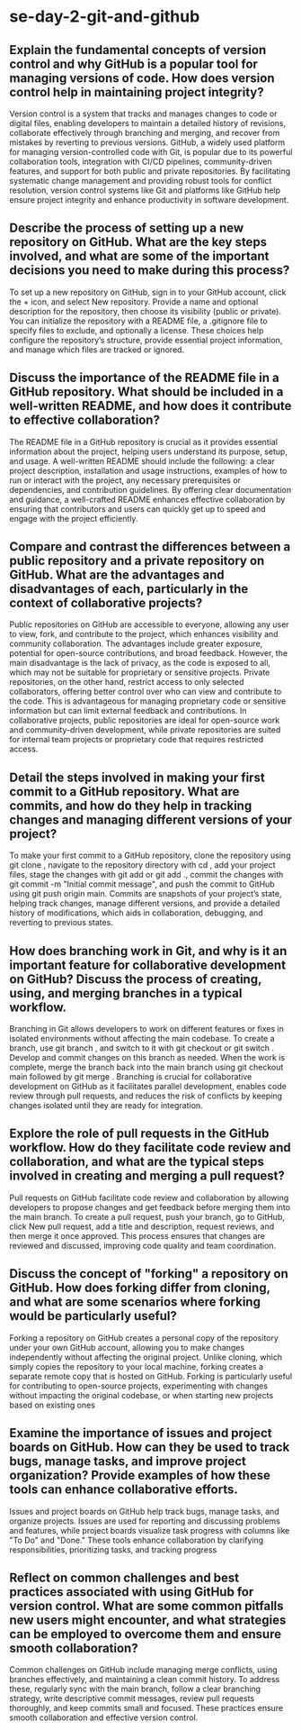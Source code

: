 # se-day-2-git-and-github
## Explain the fundamental concepts of version control and why GitHub is a popular tool for managing versions of code. How does version control help in maintaining project integrity?
Version control is a system that tracks and manages changes to code or digital files, enabling developers to maintain a detailed history of revisions, collaborate effectively through branching and merging, and recover from mistakes by reverting to previous versions. GitHub, a widely used platform for managing version-controlled code with Git, is popular due to its powerful collaboration tools, integration with CI/CD pipelines, community-driven features, and support for both public and private repositories. By facilitating systematic change management and providing robust tools for conflict resolution, version control systems like Git and platforms like GitHub help ensure project integrity and enhance productivity in software development.


## Describe the process of setting up a new repository on GitHub. What are the key steps involved, and what are some of the important decisions you need to make during this process?
To set up a new repository on GitHub, sign in to your GitHub account, click the + icon, and select New repository. Provide a name and optional description for the repository, then choose its visibility (public or private). You can initialize the repository with a README file, a .gitignore file to specify files to exclude, and optionally a license. These choices help configure the repository’s structure, provide essential project information, and manage which files are tracked or ignored.


## Discuss the importance of the README file in a GitHub repository. What should be included in a well-written README, and how does it contribute to effective collaboration?
The README file in a GitHub repository is crucial as it provides essential information about the project, helping users understand its purpose, setup, and usage. A well-written README should include the following: a clear project description, installation and usage instructions, examples of how to run or interact with the project, any necessary prerequisites or dependencies, and contribution guidelines. By offering clear documentation and guidance, a well-crafted README enhances effective collaboration by ensuring that contributors and users can quickly get up to speed and engage with the project efficiently.


## Compare and contrast the differences between a public repository and a private repository on GitHub. What are the advantages and disadvantages of each, particularly in the context of collaborative projects?
Public repositories on GitHub are accessible to everyone, allowing any user to view, fork, and contribute to the project, which enhances visibility and community collaboration. The advantages include greater exposure, potential for open-source contributions, and broad feedback. However, the main disadvantage is the lack of privacy, as the code is exposed to all, which may not be suitable for proprietary or sensitive projects. Private repositories, on the other hand, restrict access to only selected collaborators, offering better control over who can view and contribute to the code. This is advantageous for managing proprietary code or sensitive information but can limit external feedback and contributions. In collaborative projects, public repositories are ideal for open-source work and community-driven development, while private repositories are suited for internal team projects or proprietary code that requires restricted access.


## Detail the steps involved in making your first commit to a GitHub repository. What are commits, and how do they help in tracking changes and managing different versions of your project?
To make your first commit to a GitHub repository, clone the repository using git clone <repository-URL>, navigate to the repository directory with cd <repository-name>, add your project files, stage the changes with git add <file> or git add ., commit the changes with git commit -m "Initial commit message", and push the commit to GitHub using git push origin main. Commits are snapshots of your project’s state, helping track changes, manage different versions, and provide a detailed history of modifications, which aids in collaboration, debugging, and reverting to previous states.



## How does branching work in Git, and why is it an important feature for collaborative development on GitHub? Discuss the process of creating, using, and merging branches in a typical workflow.

Branching in Git allows developers to work on different features or fixes in isolated environments without affecting the main codebase. To create a branch, use git branch <branch-name>, and switch to it with git checkout <branch-name> or git switch <branch-name>. Develop and commit changes on this branch as needed. When the work is complete, merge the branch back into the main branch using git checkout main followed by git merge <branch-name>. Branching is crucial for collaborative development on GitHub as it facilitates parallel development, enables code review through pull requests, and reduces the risk of conflicts by keeping changes isolated until they are ready for integration.

## Explore the role of pull requests in the GitHub workflow. How do they facilitate code review and collaboration, and what are the typical steps involved in creating and merging a pull request?
Pull requests on GitHub facilitate code review and collaboration by allowing developers to propose changes and get feedback before merging them into the main branch. To create a pull request, push your branch, go to GitHub, click New pull request, add a title and description, request reviews, and then merge it once approved. This process ensures that changes are reviewed and discussed, improving code quality and team coordination.

## Discuss the concept of "forking" a repository on GitHub. How does forking differ from cloning, and what are some scenarios where forking would be particularly useful?
Forking a repository on GitHub creates a personal copy of the repository under your own GitHub account, allowing you to make changes independently without affecting the original project. Unlike cloning, which simply copies the repository to your local machine, forking creates a separate remote copy that is hosted on GitHub. Forking is particularly useful for contributing to open-source projects, experimenting with changes without impacting the original codebase, or when starting new projects based on existing ones


## Examine the importance of issues and project boards on GitHub. How can they be used to track bugs, manage tasks, and improve project organization? Provide examples of how these tools can enhance collaborative efforts.
Issues and project boards on GitHub help track bugs, manage tasks, and organize projects. Issues are used for reporting and discussing problems and features, while project boards visualize task progress with columns like "To Do" and "Done." These tools enhance collaboration by clarifying responsibilities, prioritizing tasks, and tracking progress


## Reflect on common challenges and best practices associated with using GitHub for version control. What are some common pitfalls new users might encounter, and what strategies can be employed to overcome them and ensure smooth collaboration?

Common challenges on GitHub include managing merge conflicts, using branches effectively, and maintaining a clean commit history. To address these, regularly sync with the main branch, follow a clear branching strategy, write descriptive commit messages, review pull requests thoroughly, and keep commits small and focused. These practices ensure smooth collaboration and effective version control.
